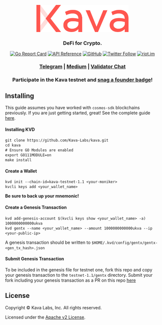 <p align="center">
  <img src="./kava-logo.svg" width="300">
</p>
<h3 align="center">DeFi for Crypto.</h3>

<div align="center">

[![Go Report Card](https://goreportcard.com/badge/github.com/kava-labs/kava)](https://goreportcard.com/report/github.com/kava-labs/kava)
[![API Reference](https://godoc.org/github.com/Kava-Labs/kava?status.svg)](https://godoc.org/github.com/Kava-Labs/kava)
[![GitHub](https://img.shields.io/github/license/kava-labs/kava.svg)](https://github.com/Kava-Labs/kava/blob/master/LICENSE.md)
[![Twitter Follow](https://img.shields.io/twitter/follow/kava_labs.svg?label=Follow&style=social)](https://twitter.com/kava_labs)
[![riot.im](https://img.shields.io/badge/riot.im-JOIN%20CHAT-green.svg)](https://riot.im/app/#/room/#kava-validators:matrix.org)

</div>

<div align="center">

### [Telegram](https://t.me/kavalabs) | [Medium](https://medium.com/kava-labs) | [Validator Chat](https://riot.im/app/#/room/#kava-validators:matrix.org)

### Participate in the Kava testnet and [snag a founder badge](./docs/REWARDS.md)!

</div>

## Installing

This guide assumes you have worked with `cosmos-sdk` blockchains previously. If you are just getting started, great! See the complete guide [here](https://medium.com/kava-labs).

#### Installing KVD

```
git clone https://github.com/Kava-Labs/kava.git
cd kava
# Ensure GO Modules are enabled
export GO111MODULE=on
make install
```

#### Create a Wallet

```
kvd init --chain-id=kava-testnet-1.1 <your-moniker>
kvcli keys add <your_wallet_name>
```

**Be sure to back up your mnemonic!**

#### Create a Genesis Transaction

```
kvd add-genesis-account $(kvcli keys show <your_wallet_name> -a) 1000000000000ukva
kvd gentx --name <your_wallet_name> --amount 1000000000000ukva --ip <your-public-ip>
```

A genesis transaction should be written to `$HOME/.kvd/config/gentx/gentx-<gen_tx_hash>.json`

#### Submit Genesis Transaction

To be included in the genesis file for testnet one, fork this repo and copy your genesis transaction to the `testnet-1.1/gentx` directory. Submit your fork including your genesis transaction as a PR on this repo [here](https://github.com/Kava-Labs/kava/pulls)

## License

Copyright © Kava Labs, Inc. All rights reserved.

Licensed under the [Apache v2 License](LICENSE).
